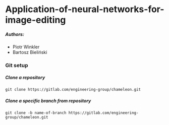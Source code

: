 # Application-of-neural-networks-for-image-editing

##### Authors:
* Piotr Winkler
* Bartosz Bieliński

### Git setup

##### Clone a repository
    git clone https://gitlab.com/engineering-group/chameleon.git
    
##### Clone a specific branch from repository
    git clone -b name-of-branch https://gitlab.com/engineering-group/chameleon.git